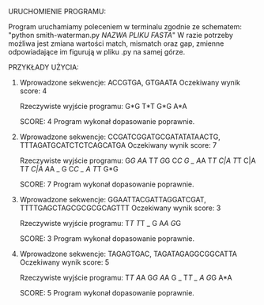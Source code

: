 URUCHOMIENIE PROGRAMU:

Program uruchamiamy poleceniem w terminalu zgodnie ze schematem:
"python smith-waterman.py _NAZWA PLIKU FASTA_"
W razie potrzeby możliwa jest zmiana wartości match, mismatch oraz gap, zmienne odpowiadające im figurują w pliku .py na samej górze.

PRZYKŁADY UŻYCIA:

1. Wprowadzone sekwencje: ACCGTGA, GTGAATA
   Oczekiwany wynik score: 4

   Rzeczywiste wyjście programu:
   G\*G
   T\*T
   G\*G
   A\*A

   SCORE: 4
   Program wykonał dopasowanie poprawnie.

2. Wprowadzone sekwencje: CCGATCGGATGCGATATATAACTG, TTTAGATGCATCTCTCAGCATGA
   Oczekiwany wynik score: 7

   Rzeczywiste wyjście programu:
   G*G
   A*A
   T*T
   G*G
   C*C
   G _
   A*A
   T*T
   C|A
   T*T
   C|A
   T*T
   C|A
   A*A
   _ G
   C*C
   _ A
   T*T
   G*G

   SCORE: 7
   Program wykonał dopasowanie poprawnie.

3. Wprowadzone sekwencje: GGAATTACGATTAGGATCGAT, TTTTGAGCTAGCGCGCGCAGTTT
   Oczekiwany wynik score: 3

   Rzeczywiste wyjście programu:
   T*T
   T*T
   _ G
   A*A
   G*G

   SCORE: 3
   Program wykonał dopasowanie poprawnie.

4. Wprowadzone sekwencje: TAGAGTGAC, TAGATAGAGGCGGCATTA
   Oczekiwany wynik score: 5

   Rzeczywiste wyjście programu:
   T*T
   A*A
   G*G
   A*A
   G _
   T*T
   _ A
   G*G
   A*A

   SCORE: 5
   Program wykonał dopasowanie poprawnie.
